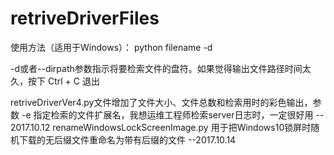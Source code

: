 # retriveDriverFiles
使用方法（适用于Windows）：
python filename -d 

-d或者--dirpath参数指示将要检索文件的盘符。如果觉得输出文件路径时间太久，按下 Ctrl + C 退出

retriveDriverVer4.py文件增加了文件大小、文件总数和检索用时的彩色输出，参数 -e 指定检索的文件扩展名，我想运维工程师检索server日志时，一定很好用
 -- 2017.10.12
 renameWindowsLockScreenImage.py
 用于把Windows10锁屏时随机下载的无后缀文件重命名为带有后缀的文件
  --2017.10.14 
